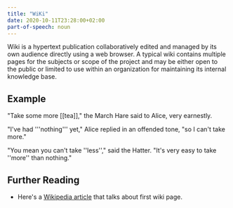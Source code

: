 ```yaml
---
title: "WiKi"
date: 2020-10-11T23:28:00+02:00
part-of-speech: noun
---
```


Wiki is a hypertext publication collaboratively edited and managed by its own audience directly using a web browser. A typical wiki contains multiple pages for the subjects or scope of the project and may be either open to the public or limited to use within an organization for maintaining its internal knowledge base. 

## Example

 "Take some more [[tea]]," the March Hare said to Alice, very earnestly.
 
 "I've had '''nothing''' yet," Alice replied in an offended tone, "so I can't take more."
 
 "You mean you can't take ''less''," said the Hatter. "It's very easy to take ''more'' than nothing."

## Further Reading
- Here's a [Wikipedia article](https://en.wikipedia.org/wiki/Wiki#History) that talks about first wiki page.


